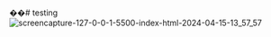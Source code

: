 ��#   t e s t i n g 
![screencapture-127-0-0-1-5500-index-html-2024-04-15-13_57_57](https://github.com/ArjunGodhani/testing/assets/111860713/1977819f-3833-4b9e-8f53-9e0a0ef162bd)
 
 
